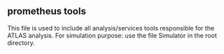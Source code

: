 
## prometheus tools

This file is used to include all analysis/services tools responsible for the ATLAS analysis.
For simulation purpose: use the file Simulator in the root directory.



